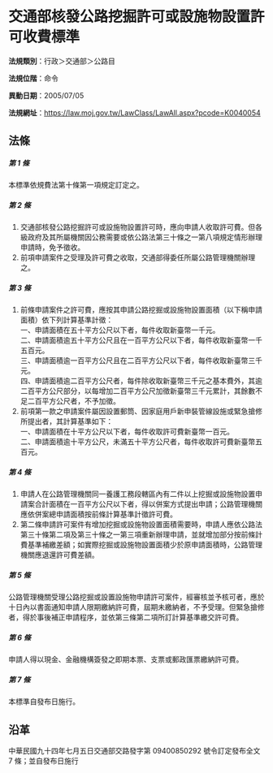 # 交通部核發公路挖掘許可或設施物設置許可收費標準




**法規類別**：行政＞交通部＞公路目

**法規位階**：命令

**異動日期**：2005/07/05  

**法規網址**：https://law.moj.gov.tw/LawClass/LawAll.aspx?pcode=K0040054



## 法條
##### 第 1 條
本標準依規費法第十條第一項規定訂定之。

##### 第 2 條
1. 交通部核發公路挖掘許可或設施物設置許可時，應向申請人收取許可費。但各級政府及其所屬機關因公務需要或依公路法第三十條之一第八項規定情形辦理申請時，免予徵收。
1. 前項申請案件之受理及許可費之收取，交通部得委任所屬公路管理機關辦理之。

##### 第 3 條
1. 前條申請案件之許可費，應按其申請公路挖掘或設施物設置面積（以下稱申請面積）依下列計算基準計徵：  
一、申請面積在五十平方公尺以下者，每件收取新臺幣一千元。  
二、申請面積逾五十平方公尺且在一百平方公尺以下者，每件收取新臺幣一千五百元。  
三、申請面積逾一百平方公尺且在二百平方公尺以下者，每件收取新臺幣三千元。  
四、申請面積逾二百平方公尺者，每件除收取新臺幣三千元之基本費外，其逾二百平方公尺部分，以每增加二百平方公尺加徵新臺幣三千元累計，其餘數不足二百平方公尺者，不予加徵。
1. 前項第一款之申請案件屬因設置郵筒、因家庭用戶新申裝管線設施或緊急搶修所提出者，其計算基準如下：  
一、申請面積在十平方公尺以下者，每件收取許可費新臺幣一百元。  
二、申請面積逾十平方公尺，未滿五十平方公尺者，每件收取許可費新臺幣五百元。

##### 第 4 條
1. 申請人在公路管理機關同一養護工務段轄區內有二件以上挖掘或設施物設置申請案合計面積在一百平方公尺以下者，得以併案方式提出申請；公路管理機關應依併案總申請面積按前條計算基準計徵許可費。
1. 第二條申請許可案件有增加挖掘或設施物設置面積需要時，申請人應依公路法第三十條第二項及第三十條之一第三項重新辦理申請，並就增加部分按前條計費基準補繳差額；如實際挖掘或設施物設置面積少於原申請面積時，公路管理機關應退還許可費差額。

##### 第 5 條
公路管理機關受理公路挖掘或設置設施物申請許可案件，經審核並予核可者，應於十日內以書面通知申請人限期繳納許可費，屆期未繳納者，不予受理。但緊急搶修者，得於事後補正申請程序，並依第三條第二項所訂計算基準繳交許可費。

##### 第 6 條
申請人得以現金、金融機構簽發之即期本票、支票或郵政匯票繳納許可費。

##### 第 7 條
本標準自發布日施行。

## 沿革
中華民國九十四年七月五日交通部交路發字第 09400850292  號令訂定發布全文 7  條；並自發布日施行
